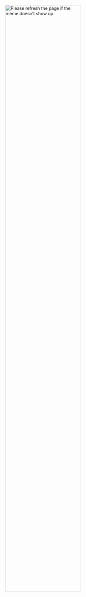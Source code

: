 <img src='https://random-memer.herokuapp.com/' title="Meme" alt="Please refresh the page if the meme doesn't show up." style="width:70%;height:70%">
